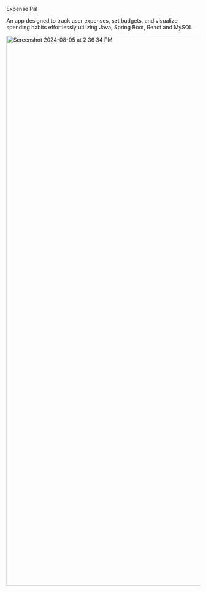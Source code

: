 Expense Pal

An app designed to track user expenses, set budgets, and visualize spending habits effortlessly utilizing Java, Spring Boot, React and MySQL

<img width="1434" alt="Screenshot 2024-08-05 at 2 36 34 PM" src="https://github.com/user-attachments/assets/fa3fe7c1-c318-4f3b-b165-9fb61ae2e8a5">
